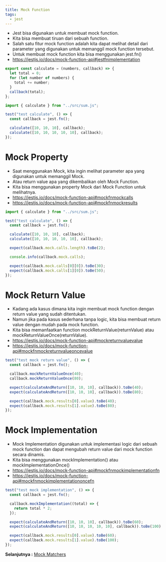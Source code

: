 ```yaml
---
title: Mock Function
tags:
  - jest
---
```


- Jest bisa digunakan untuk membuat mock function.
- Kita bisa membuat tiruan dari sebuah function.
- Salah satu fitur mock function adalah kita dapat melihat detail dari parameter yang digunakan untuk memanggil mock function tersebut.
- Untuk membuat mock function kita bisa menggunakan jest.fn()
- https://jestjs.io/docs/mock-function-api#jestfnimplementation

```js
export const calculate = (numbers, callback) => {
  let total = 0;
  for (let number of numbers) {
    total += number;
  }
  callback(total);
};
```

```js
import { calculate } from "../src/sum.js";

test("test calculate", () => {
  const callback = jest.fn();

  calculate([10, 10, 10], callback);
  calculate([10, 10, 10, 10, 10], callback);
});
```

# Mock Property

- Saat menggunakan Mock, kita ingin melihat parameter apa yang digunakan untuk memanggil Mock.
- Atau return value apa yang dikembalikan oleh Mock Function.
- Kita bisa menggunakan property Mock dari Mock Function untuk melihatnya.
- https://jestjs.io/docs/mock-function-api#mockfnmockcalls
- https://jestjs.io/docs/mock-function-api#mockfnmockresults

```js
import { calculate } from "../src/sum.js";

test("test calculate", () => {
  const callback = jest.fn();

  calculate([10, 10, 10], callback);
  calculate([10, 10, 10, 10, 10], callback);

  expect(callback.mock.calls.length).toBe(2);

  console.info(callback.mock.calls);

  expect(callback.mock.calls[0][0]).toBe(30);
  expect(callback.mock.calls[1][0]).toBe(50);
});
```

# Mock Return Value

- Kadang ada kasus dimana kita ingin membuat mock function dengan return value yang sudah ditentukan.
- Namun jika pada kasus sederhana tanpa logic, kita bisa membuat return value dengan mudah pada mock function.
- Kita bisa memanfaatkan function mockReturnValue(returnValue) atau mockReturnValueOnce(returnValue).
- https://jestjs.io/docs/mock-function-api#mockreturnvaluevalue
- https://jestjs.io/docs/mock-function-api#mockfnmockreturnvalueoncevalue

```js
test("test mock return value", () => {
  const callback = jest.fn();

  callback.mockReturnValueOnce(40);
  callback.mockReturnValueOnce(80);

  expect(calculateAndReturn([10, 10, 10], callback)).toBe(40);
  expect(calculateAndReturn([10, 10, 10], callback)).toBe(80);

  expect(callback.mock.results[0].value).toBe(40);
  expect(callback.mock.results[1].value).toBe(80);
});
```

# Mock Implementation

- Mock Implementation digunakan untuk implementasi logic dari sebuah mock function dan dapat mengubah return value dari mock function secara dinamis.
- Kita bisa menggunakan mockImplementation() atau mockImplementationOnce()
- https://jestjs.io/docs/mock-function-api#mockfnmockimplementationfn
- https://jestjs.io/docs/mock-function-api#mockfnmockimplementationoncefn

```js
test("test mock implementation", () => {
  const callback = jest.fn();

  callback.mockImplementation((total) => {
    return total * 2;
  });

  expect(calculateAndReturn([10, 10, 10], callback)).toBe(60);
  expect(calculateAndReturn([10, 10, 10, 10, 10], callback)).toBe(100);

  expect(callback.mock.results[0].value).toBe(60);
  expect(callback.mock.results[1].value).toBe(100);
});
```

**Selanjutnya :** [Mock Matchers](mockmatchers.md)